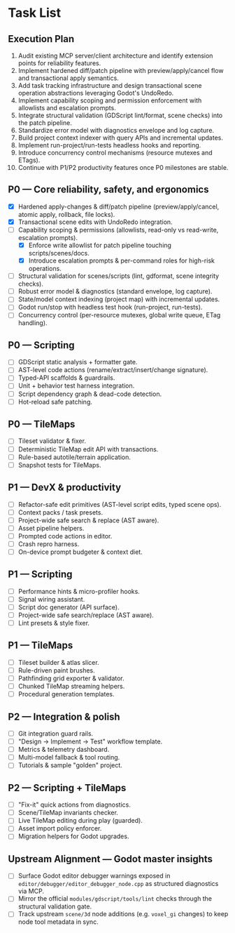 # Task List

## Execution Plan
1. Audit existing MCP server/client architecture and identify extension points for reliability features.
2. Implement hardened diff/patch pipeline with preview/apply/cancel flow and transactional apply semantics.
3. Add task tracking infrastructure and design transactional scene operation abstractions leveraging Godot's UndoRedo.
4. Implement capability scoping and permission enforcement with allowlists and escalation prompts.
5. Integrate structural validation (GDScript lint/format, scene checks) into the patch pipeline.
6. Standardize error model with diagnostics envelope and log capture.
7. Build project context indexer with query APIs and incremental updates.
8. Implement run-project/run-tests headless hooks and reporting.
9. Introduce concurrency control mechanisms (resource mutexes and ETags).
10. Continue with P1/P2 productivity features once P0 milestones are stable.

## P0 — Core reliability, safety, and ergonomics
- [x] Hardened apply-changes & diff/patch pipeline (preview/apply/cancel, atomic apply, rollback, file locks).
- [x] Transactional scene edits with UndoRedo integration.
- [ ] Capability scoping & permissions (allowlists, read-only vs read-write, escalation prompts).
  - [x] Enforce write allowlist for patch pipeline touching scripts/scenes/docs.
  - [x] Introduce escalation prompts & per-command roles for high-risk operations.
- [ ] Structural validation for scenes/scripts (lint, gdformat, scene integrity checks).
- [ ] Robust error model & diagnostics (standard envelope, log capture).
- [ ] State/model context indexing (project map) with incremental updates.
- [ ] Godot run/stop with headless test hook (run-project, run-tests).
- [ ] Concurrency control (per-resource mutexes, global write queue, ETag handling).

## P0 — Scripting
- [ ] GDScript static analysis + formatter gate.
- [ ] AST-level code actions (rename/extract/insert/change signature).
- [ ] Typed-API scaffolds & guardrails.
- [ ] Unit + behavior test harness integration.
- [ ] Script dependency graph & dead-code detection.
- [ ] Hot-reload safe patching.

## P0 — TileMaps
- [ ] Tileset validator & fixer.
- [ ] Deterministic TileMap edit API with transactions.
- [ ] Rule-based autotile/terrain application.
- [ ] Snapshot tests for TileMaps.

## P1 — DevX & productivity
- [ ] Refactor-safe edit primitives (AST-level script edits, typed scene ops).
- [ ] Context packs / task presets.
- [ ] Project-wide safe search & replace (AST aware).
- [ ] Asset pipeline helpers.
- [ ] Prompted code actions in editor.
- [ ] Crash repro harness.
- [ ] On-device prompt budgeter & context diet.

## P1 — Scripting
- [ ] Performance hints & micro-profiler hooks.
- [ ] Signal wiring assistant.
- [ ] Script doc generator (API surface).
- [ ] Project-wide safe search/replace (AST aware).
- [ ] Lint presets & style fixer.

## P1 — TileMaps
- [ ] Tileset builder & atlas slicer.
- [ ] Rule-driven paint brushes.
- [ ] Pathfinding grid exporter & validator.
- [ ] Chunked TileMap streaming helpers.
- [ ] Procedural generation templates.

## P2 — Integration & polish
- [ ] Git integration guard rails.
- [ ] "Design → Implement → Test" workflow template.
- [ ] Metrics & telemetry dashboard.
- [ ] Multi-model fallback & tool routing.
- [ ] Tutorials & sample "golden" project.

## P2 — Scripting + TileMaps
- [ ] "Fix-it" quick actions from diagnostics.
- [ ] Scene/TileMap invariants checker.
- [ ] Live TileMap editing during play (guarded).
- [ ] Asset import policy enforcer.
- [ ] Migration helpers for Godot upgrades.

## Upstream Alignment — Godot master insights
- [ ] Surface Godot editor debugger warnings exposed in `editor/debugger/editor_debugger_node.cpp` as structured diagnostics via MCP.
- [ ] Mirror the official `modules/gdscript/tools/lint` checks through the structural validation gate.
- [ ] Track upstream `scene/3d` node additions (e.g. `voxel_gi` changes) to keep node tool metadata in sync.
